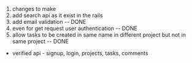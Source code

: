  1. changes to make
 2. add search api as it exist in the rails
 3. add email validation -- DONE
 4. even for get request user authentication -- DONE
 5. allow tasks to be created in same name in different project but not in same project -- DONE
 

 * verified api - signup, login, projects, tasks, comments
